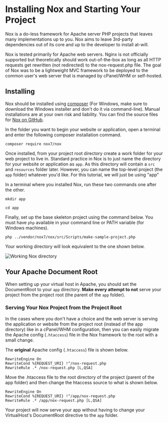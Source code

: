 # Installing Nox and Starting Your Project
Nox is a do-less framework for Apache server PHP projects that leaves many implementations up to you. Nox aims to leave 3rd-party dependencies out of its core and up to the developer to install at-will.

Nox is tested primarily for Apache web servers. Nginx is not officially supported but theoretically should work out-of-the-box as long as all HTTP requests get rewritten (not redirected) to the nox-request.php file. The goal of Nox was to be a lightweight MVC framework to be deployed to the common user's web server that is managed by cPanel/WHM or self-hosted.

## Installing
Nox should be installed using [composer](https://getcomposer.org/download/) (For Windows, make sure to download the Windows installer and don't do it via command-line). Manual installations are at your own risk and liability. You can find the source files for [Nox on GitHub](https://github.com/nox7/nox).

In the folder you want to begin your website or application, open a terminal and enter the following composer installation command.

```
composer require nox7/nox
```

Once installed, from your project root directory create a work folder for your web project to live in. Standard practice in Nox is to just name the directory for your website or application as <code>app</code>. As this directory will contain a <code>src</code> and <code>resources</code> folder later. However, you can name the top-level project (the <code>app</code> folder) whatever you'd like. For this tutorial, we will just be using "app"

In a terminal where you installed Nox, run these two commands one after the other.

```
mkdir app
```
```
cd app
```

Finally, set up the base skeleton project using the command below. You must have <code>php</code> available in your command line or PATH variable (for Windows machines).

```
php ../vendor/nox7/nox/src/Scripts/make-sample-project.php
```

Your working directory will look equivalent to the one shown below.

![Working Nox directory](/images/v2/nox-file-system-example.png)

## Your Apache Document Root
When setting up your virtual host in Apache, you should set the DocumentRoot to your <code>app</code> directory. <strong>Make every attempt to not</strong> serve your project from the project root (the parent of the <code>app</code> folder).

### Serving Your Nox Project from the Project Root
In the cases where you don't have a choice and the web server is serving the application or website from the project root (instead of the app directory) like in a cPanel/WHM configuration, then you can easily migrate the Apache config (<code>.htaccess</code>) file in the Nox framework to the root with a small change.

The <strong>original</strong> Apache config (<code>.htaccess</code>) file is shown below.

```
RewriteEngine On
RewriteCond %{REQUEST_URI} !^/nox-request.php
RewriteRule .* /nox-request.php [L,QSA]
```

Move the .htaccess file to the root directory of the project (parent of the app folder) and then change the htaccess source to what is shown below.

```
RewriteEngine On
RewriteCond %{REQUEST_URI} !^/app/nox-request.php
RewriteRule .* /app/nox-request.php [L,QSA]
```

Your project will now serve your app without having to change your VirtualHost's DocumentRoot directive to the <code>app</code> folder.